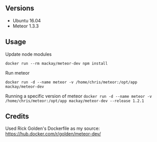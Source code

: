 ## Versions
- Ubuntu 16.04
- Meteor 1.3.3

## Usage

Update node modules

`docker run --rm mackay/meteor-dev npm install`

Run meteor

`docker run -d --name meteor -v /home/chris/meteor:/opt/app mackay/meteor-dev`

Running a specific version of meteor
`docker run -d --name meteor -v /home/chris/meteor:/opt/app mackay/meteor-dev --release 1.2.1`

## Credits

Used Rick Golden's Dockerfile as my source: https://hub.docker.com/r/golden/meteor-dev/

